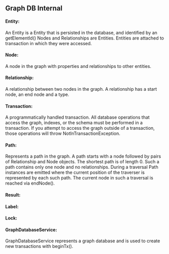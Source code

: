 Graph DB Internal
-----------------
#### Entity:
An Entity is a Entity that is persisted in the database, and identified by an getElementId()
Nodes and Relationships are Entities. Entities are attached to transaction in which they were accessed. 

#### Node:
A node in the graph with properties and relationships to other entities.

#### Relationship:
A relationship between two nodes in the graph. A relationship has a start node, an end node and a type.

#### Transaction:
A programmatically handled transaction.
All database operations that access the graph, indexes, or the schema must be performed in a transaction.
If you attempt to access the graph outside of a transaction, those operations will throw NotInTransactionException.

#### Path:
Represents a path in the graph. 
A path starts with a node followed by pairs of Relationship and Node objects. 
The shortest path is of length 0. Such a path contains only one node and no relationships. 
During a traversal Path instances are emitted where the current position of the traverser is represented by each such path. 
The current node in such a traversal is reached via endNode().

#### Result:
#### Label:
#### Lock:

#### GraphDatabaseService:
GraphDatabaseService represents a graph database and is used to create new transactions with beginTx().
